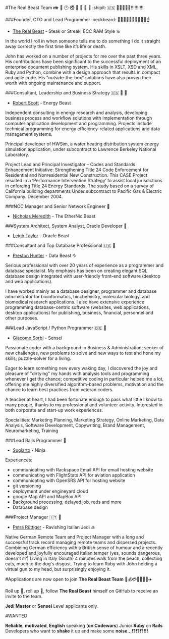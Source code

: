 #The Real Beast Team :family: :restroom: :clock12: :no_smoking: :no_mobile_phones: :e-mail: :do_not_litter: :no_pedestrians:  :shipit: :us: :statue_of_liberty::boom::boom::boom::boom::bangbang::bangbang::bangbang::bangbang::bangbang:

###Founder, CTO and Lead Programmer :neckbeard: :guardsman::muscle::muscle::fist::fist::facepunch::facepunch::boom::boom::point_up:

- [The Real Beast](http://thebeast.me/about/) - Steak or Streak, ECC RAM Style :cancer:

In the world I roll in when someone tells me to do something I do it straight away correctly the first time like it’s life or death.

John has worked on a number of projects for me over the past three years. His contributions have been significant to the successful deployment of an enterprise document publishing system. His skills in XSLT, XSD and XML, Ruby and Python, combine with a design approach that results in compact and agile code. His "outside-the-box" solutions have also proven their worth with ongoing maintenance and support.

###Consultant, Leadership and Business Strategy :us: :older_man: :whale:

- [Robert Scott](https://www.linkedin.com/in/robert-scott-26bb128) - Energy Beast

Independent consulting in energy research and analysis, developing business process and workflow solutions with implementation through computer application development and programming. Projects include technical programming for energy efficiency-related applications and data management systems.

Principal developer of HWSim, a water heating distribution system energy simulation application, under subcontract to Lawrence Berkeley National Laboratory.

Project Lead and Principal Investigator – Codes and Standards Enhancement Initiative: Strengthening Title 24 Code Enforcement for Residential and Nonresidential New Construction. This CASE Project resulted in a ‘Performance Intervention Strategy’ to assist local jurisdictions in enforcing Title 24 Energy Standards. The study based on a survey of California building departments Under subcontract to Pacific Gas & Electric Company. December 2004.

###NOC Manager and Senior Network Engineer :man:

- [Nicholas Meredith](https://twitter.com/MrNickMeredith) - The EtherNic Beast

###System Architect, System Analyst, Oracle Developer :princess:

- [Leigh Taylor](https://au.linkedin.com/in/leigh-taylor-5408a152) - Oracle Beast

###Consultant and Top Database Professional :us: :man:

- [Preston Hunter](https://www.upwork.com/users/~012ab645e1d96a5c7f) - Data Beast :capricorn:

Serious professional with over 20 years of experience as a programmer and database specialist. My emphasis has been on creating elegant SQL database design integrated with user-friendly front-end software (desktop and web applications).

I have worked mainly as a database designer, programmer and database administrator for bioinformatics, biochemistry, molecular biology, and biomedical research applications. I also have extensive experience programming database-centric software (websites, web applications, desktop applications) for publishing, business, financial, personnel and other purposes.

###Lead JavaScript / Python Programmer :de: :man:

- [Giacomo Sorbi](https://www.codewars.com/users/GiacomoSorbi) - Sensei

Passionate coder with a background in Business & Administration; seeker of new challenges, new problems to solve and new ways to test and hone my skills; puzzle-solver for a living.

Eager to learn something new every waking day, I discovered the joy and pleasure of "dirtying" my hands with analysis tools and programming whenever I get the chance; competitive coding in particular helped me a lot, offering me highly diversified algorithm-based problems, motivation and the chance to learn best practices from veteran coders.

A teacher at heart, I had been fortunate enough to pass what little I know to many people, thanks to my professional and volunteer activity. Interested in both corporate and start-up work experiences.

Specialities: Marketing Planning, Marketing Strategy, Online Marketing, Data Analysis, Software Development, Copywriting, Brand Management, Neuromarketing, Training

###Lead Rails Programmer :man:

- [Sugiarto](https://www.upwork.com/freelancers/~01e12d81269df3013f) - Ninja

Experiences:
- communicating with Rackspace Email API for email hosting website
- communicating with FlightStats API for aviation application
- communicating with OpenSRS API for hosting website
- git versioning
- deployment under engineyard cloud
- google Map API and MapBox API
- Background processing, delayed job, reds and more
- Database design


###Project Manager :it: :princess: 

- [Petra Rüttiger](https://www.upwork.com/o/profiles/users/_~01012c0f7e1e9bc171/) - Ravishing Italian Jedi :libra:

Native German Remote Team and Project Manager with a long and successful track record managing remote teams and dispersed projects. Combining German efficiency with a British sense of humour and a recently developed and joyfully encouraged Italian temper (yes, sounds dangerous, doesn't it?) Living in Italy (South) 4 minutes walk from the beach, collecting cats, much to the dog's disgust. Trying to learn Ruby with John holding a virtual gun to my head, but surprisingly enjoying it. 

#Applications are now open to join **The Real Beast Team** :passport_control::moneybag::credit_card::red_car::sailboat::speedboat::helicopter::airplane:

Roll up :loudspeaker:, roll up :loudspeaker:, follow **The Real Beast** himself on GitHub to receive an invite to the team.

**Jedi Master** or **Sensei** Level applicants only.

#WANTED

**Reliable**, **motivated**, **English** speaking (**on Codewars**) Junior **Ruby** on **Rails** Developers who want to **shake** it up and make some **noise...!?!?!?!!!**


